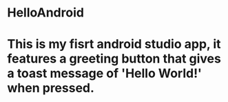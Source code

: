 # HelloAndroid
 
# This is my fisrt android studio app, it features a greeting button that gives a toast message of 'Hello World!' when pressed.
